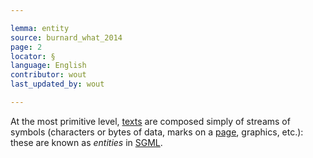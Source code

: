 ```yaml
---

lemma: entity
source: burnard_what_2014
page: 2
locator: §
language: English
contributor: wout
last_updated_by: wout

---
```


At the most primitive level, [texts](text.html) are composed simply of streams of symbols (characters or bytes of data, marks on a [page](page.html), graphics, etc.): these are known as _entities_ in [SGML](SGML.html).
